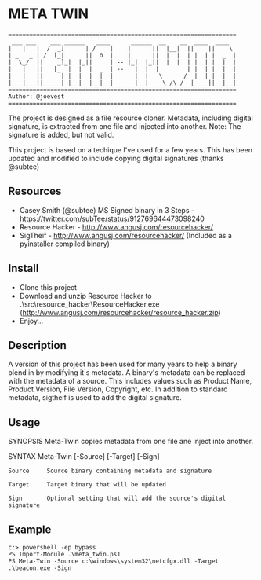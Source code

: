 # META TWIN

```
=================================================================
 ___ ___    ___ ______   ____      ______  __    __  ____  ____
|   |   |  /  _]      | /    |    |      ||  |__|  ||    ||    \
| _   _ | /  [_|      ||  o  |    |      ||  |  |  | |  | |  _  |
|  \_/  ||    _]_|  |_||     | -- |_|  |_||  |  |  | |  | |  |  |
|   |   ||   [_  |  |  |  _  | --   |  |  |        | |  | |  |  |
|   |   ||     | |  |  |  |  |      |  |   \      /  |  | |  |  |
|___|___||_____| |__|  |__|__|      |__|    \_/\_/  |____||__|__|
=================================================================
Author: @joevest
=================================================================
```

The project is designed as a file resource cloner.  Metadata, including digital signature, is extracted from one file and injected into another.
Note: The signature is added, but not valid.  

This project is based on a techique I've used for a few years.  This has been updated and modified to include copying digital signatures (thanks @subtee)

## Resources

 - Casey Smith (@subtee) MS Signed binary in 3 Steps - https://twitter.com/subTee/status/912769644473098240
 - Resource Hacker - http://www.angusj.com/resourcehacker/
 - SigTheif - http://www.angusj.com/resourcehacker/ (Included as a pyinstaller compiled binary)

## Install
 
 - Clone this project
 - Download and unzip Resource Hacker to .\src\resource_hacker\ResourceHacker.exe (http://www.angusj.com/resourcehacker/resource_hacker.zip)
 - Enjoy...

## Description

A version of this project has been used for many years to help a binary blend in by modifying it's metadata.  A binary's metadata can be replaced with the metadata of a source.  This includes values such as Product Name, Product Version, File Version, Copyright, etc.  In addition to standard metadata, sigtheif is used to add the digital signature.  

## Usage

SYNOPSIS
    Meta-Twin copies metadata from one file ane inject into another.

SYNTAX
    Meta-Twin [-Source] <Object> [-Target] <Object> [-Sign] 

    Source     Source binary containing metadata and signature
    
    Target     Target binary that will be updated

    Sign       Optional setting that will add the source's digital signature   

## Example

```
c:> powershell -ep bypass
PS Import-Module .\meta_twin.ps1
PS Meta-Twin -Source c:\windows\system32\netcfgx.dll -Target .\beacon.exe -Sign
```